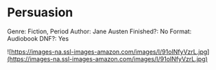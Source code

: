 # Persuasion

Genre: Fiction, Period
Author: Jane Austen
Finished?: No
Format: Audiobook
DNF?: Yes

![https://images-na.ssl-images-amazon.com/images/I/91oINfyVzrL.jpg](https://images-na.ssl-images-amazon.com/images/I/91oINfyVzrL.jpg)
